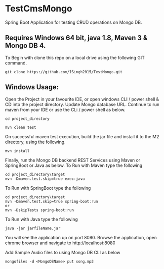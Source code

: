 # TestCmsMongo

Spring Boot Application for testing CRUD operations on Mongo DB.

## Requires Windows 64 bit, java 1.8, Maven 3 & Mongo DB 4. 

To Begin with clone this repo on a local drive using the following GIT command.

````$xslt
git clone https://github.com/ISingh2015/TestMongo.git
````
 
## Windows Usage:
Open the Project in your favourite IDE, or open windows CLI / power shell & CD into the project directory. Update Mongo database URL. Continue to run maven from your IDE or use the CLi / power shell as below. 

````$xslt
cd project_directory
````

````$xslt
mvn clean test 
````
On successful maven test execution, build the jar file and install it to the M2 directory, using the following.
````$xslt
mvn install
````

Finally, run the Mongo DB backend REST Services using Maven or SpringBoot or Java as below. 
To Run with Maven type the following 
````$xslt
cd project_directory\target
mvn -Dmaven.test.skip=true exec:java
````

To Run with SpringBoot type the following 
````$xslt
cd project_directory\target
mvn -Dmaven.test.skip=true spring-boot:run 
or 
mvn -DskipTests spring-boot:run
````
To Run with Java type the following 
````$xslt
java -jar jarfileName.jar
````
You will see the application up on port 8080. Browse the application, open chrome browser and navigate to http://localhost:8080

Add Sample Audio files to <MongoDBName> using Mongo DB CLI as below
````$xslt
mongofiles -d <MongoDBName> put song.mp3
````
